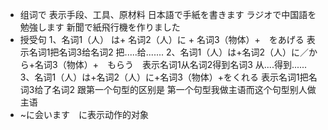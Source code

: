 * 组词で  表示手段、工具、原材料
  日本語で手紙を書きます
  ラジオで中国語を勉強します
  新聞で紙飛行機を作りました
* 授受句
  1、名词1（人） は+ 名词2（人）に + 名词3（物体）+　をあげる      表示名词1把名词3给名词2    把.....给.......
  2、名词1（人）は+名词2（人）に／から+名词3（物体）+　もらう　表示名词1从名词2得到名词3  从....得到......
  3、名词1（人）は+名词2（人）に+名词3（物体）+をくれる   表示名词1把名词3给了名词2  跟第一个句型的区别是 第一个句型我做主语而这个句型别人做主语
* ~に会います　に表示动作的对象
